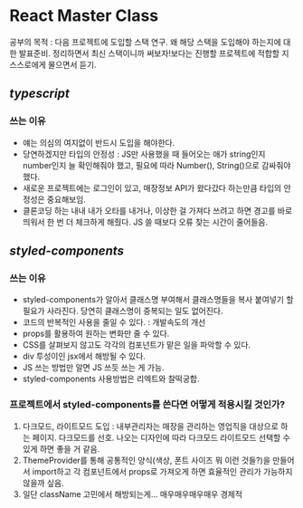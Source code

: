 # React Master Class

공부의 목적 : 다음 프로젝트에 도입할 스택 연구. 왜 해당 스택을 도입해야 하는지에 대한 발표준비. 정리하면서 최신 스택이니까 써보자!보다는 진행할 프로젝트에 적합할 지 스스로에게 물으면서 듣기.

## _typescript_

### 쓰는 이유

-   얘는 의심의 여지없이 반드시 도입을 해야한다.
-   당연하겠지만 타입의 안정성 : JS만 사용했을 때 들어오는 애가 string인지 number인지 늘 확인해줘야 했고, 필요에 따라 Number(), String()으로 감싸줘야 했다.
-   새로운 프로젝트에는 로그인이 있고, 매장정보 API가 왔다갔다 하는만큼 타입의 안정성은 중요해보임.
-   클론코딩 하는 내내 내가 오타를 내거나, 이상한 걸 가져다 쓰려고 하면 경고를 바로 띄워서 한 번 더 체크하게 해줬다. JS 쓸 때보다 오류 찾는 시간이 줄어들음.

## _styled-components_

### 쓰는 이유

-   styled-components가 알아서 클래스명 부여해서 클래스명들을 복사 붙여넣기 할 필요가 사라진다. 당연히 클래스명이 중복되는 일도 없어진다.
-   코드의 반복적인 사용을 줄일 수 있다. : 개발속도의 개선
-   props를 활용하여 원하는 변화만 줄 수 있다.
-   CSS를 살펴보지 않고도 각각의 컴포넌트가 맡은 일을 파악할 수 있다.
-   div 투성이인 jsx에서 해방될 수 있다.
-   JS 쓰는 방법만 알면 JS 쓰듯 쓰는 게 가능.
-   styled-components 사용방법은 리엑트와 찰떡궁합.

### 프로젝트에서 styled-components를 쓴다면 어떻게 적용시킬 것인가?

1. 다크모드, 라이트모드 도입 : 내부관리자는 매장을 관리하는 영업직을 대상으로 하는 페이지. 다크모드를 선호. 나오는 디자인에 따라 다크모드 라이트모드 선택할 수 있게 하면 좋을 거 같음.
2. ThemeProvider를 통해 공통적인 양식(색상, 폰트 사이즈 뭐 이런 것들?)을 만들어서 import하고 각 컴포넌트에서 props로 가져오게 하면 효율적인 관리가 가능하지 않을까 싶음.
3. 일단 className 고민에서 해방되는게... 매우매우매우매우 경제적
